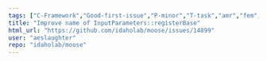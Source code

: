 ```yaml
---
tags: ["C-Framework","Good-first-issue","P-minor","T-task","amr","fem","finite-elements","finite-volumes","multiphysics","object-oriented","parallel","simulation"]
title: "Improve name of InputParameters::registerBase"
html_url: "https://github.com/idaholab/moose/issues/14899"
user: "aeslaughter"
repo: "idaholab/moose"
---
```


